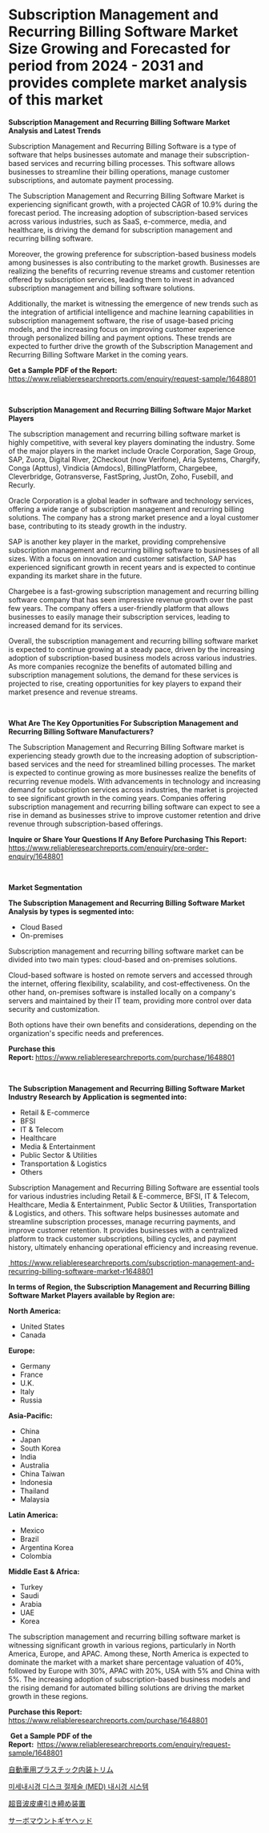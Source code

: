 <p><h1>Subscription Management and Recurring Billing Software Market Size Growing and Forecasted for period from 2024 - 2031 and provides complete market analysis of this market</h1></p><p><strong>Subscription Management and Recurring Billing Software Market Analysis and Latest Trends</strong></p>
<p><p>Subscription Management and Recurring Billing Software is a type of software that helps businesses automate and manage their subscription-based services and recurring billing processes. This software allows businesses to streamline their billing operations, manage customer subscriptions, and automate payment processing.</p><p>The Subscription Management and Recurring Billing Software Market is experiencing significant growth, with a projected CAGR of 10.9% during the forecast period. The increasing adoption of subscription-based services across various industries, such as SaaS, e-commerce, media, and healthcare, is driving the demand for subscription management and recurring billing software. </p><p>Moreover, the growing preference for subscription-based business models among businesses is also contributing to the market growth. Businesses are realizing the benefits of recurring revenue streams and customer retention offered by subscription services, leading them to invest in advanced subscription management and billing software solutions.</p><p>Additionally, the market is witnessing the emergence of new trends such as the integration of artificial intelligence and machine learning capabilities in subscription management software, the rise of usage-based pricing models, and the increasing focus on improving customer experience through personalized billing and payment options. These trends are expected to further drive the growth of the Subscription Management and Recurring Billing Software Market in the coming years.</p></p>
<p><strong>Get a Sample PDF of the Report:&nbsp;</strong> <a href="https://www.reliableresearchreports.com/enquiry/request-sample/1648801">https://www.reliableresearchreports.com/enquiry/request-sample/1648801</a></p>
<p>&nbsp;</p>
<p><strong>Subscription Management and Recurring Billing Software Major Market Players</strong></p>
<p><p>The subscription management and recurring billing software market is highly competitive, with several key players dominating the industry. Some of the major players in the market include Oracle Corporation, Sage Group, SAP, Zuora, Digital River, 2Checkout (now Verifone), Aria Systems, Chargify, Conga (Apttus), Vindicia (Amdocs), BillingPlatform, Chargebee, Cleverbridge, Gotransverse, FastSpring, JustOn, Zoho, Fusebill, and Recurly.</p><p>Oracle Corporation is a global leader in software and technology services, offering a wide range of subscription management and recurring billing solutions. The company has a strong market presence and a loyal customer base, contributing to its steady growth in the industry.</p><p>SAP is another key player in the market, providing comprehensive subscription management and recurring billing software to businesses of all sizes. With a focus on innovation and customer satisfaction, SAP has experienced significant growth in recent years and is expected to continue expanding its market share in the future.</p><p>Chargebee is a fast-growing subscription management and recurring billing software company that has seen impressive revenue growth over the past few years. The company offers a user-friendly platform that allows businesses to easily manage their subscription services, leading to increased demand for its services.</p><p>Overall, the subscription management and recurring billing software market is expected to continue growing at a steady pace, driven by the increasing adoption of subscription-based business models across various industries. As more companies recognize the benefits of automated billing and subscription management solutions, the demand for these services is projected to rise, creating opportunities for key players to expand their market presence and revenue streams.</p></p>
<p>&nbsp;</p>
<p><strong>What Are The Key Opportunities For Subscription Management and Recurring Billing Software Manufacturers?</strong></p>
<p><p>The Subscription Management and Recurring Billing Software market is experiencing steady growth due to the increasing adoption of subscription-based services and the need for streamlined billing processes. The market is expected to continue growing as more businesses realize the benefits of recurring revenue models. With advancements in technology and increasing demand for subscription services across industries, the market is projected to see significant growth in the coming years. Companies offering subscription management and recurring billing software can expect to see a rise in demand as businesses strive to improve customer retention and drive revenue through subscription-based offerings.</p></p>
<p><strong>Inquire or Share Your Questions If Any Before Purchasing This Report:</strong> <a href="https://www.reliableresearchreports.com/enquiry/pre-order-enquiry/1648801">https://www.reliableresearchreports.com/enquiry/pre-order-enquiry/1648801</a></p>
<p>&nbsp;</p>
<p><strong>Market Segmentation</strong></p>
<p><strong>The Subscription Management and Recurring Billing Software Market Analysis by types is segmented into:</strong></p>
<p><ul><li>Cloud Based</li><li>On-premises</li></ul></p>
<p><p>Subscription management and recurring billing software market can be divided into two main types: cloud-based and on-premises solutions. </p><p>Cloud-based software is hosted on remote servers and accessed through the internet, offering flexibility, scalability, and cost-effectiveness. On the other hand, on-premises software is installed locally on a company's servers and maintained by their IT team, providing more control over data security and customization.</p><p>Both options have their own benefits and considerations, depending on the organization's specific needs and preferences.</p></p>
<p><strong>Purchase this Report:&nbsp;</strong><a href="https://www.reliableresearchreports.com/purchase/1648801">https://www.reliableresearchreports.com/purchase/1648801</a></p>
<p>&nbsp;</p>
<p><strong>The Subscription Management and Recurring Billing Software Market Industry Research by Application is segmented into:</strong></p>
<p><ul><li>Retail & E-commerce</li><li>BFSI</li><li>IT & Telecom</li><li>Healthcare</li><li>Media & Entertainment</li><li>Public Sector & Utilities</li><li>Transportation & Logistics</li><li>Others</li></ul></p>
<p><p>Subscription Management and Recurring Billing Software are essential tools for various industries including Retail & E-commerce, BFSI, IT & Telecom, Healthcare, Media & Entertainment, Public Sector & Utilities, Transportation & Logistics, and others. This software helps businesses automate and streamline subscription processes, manage recurring payments, and improve customer retention. It provides businesses with a centralized platform to track customer subscriptions, billing cycles, and payment history, ultimately enhancing operational efficiency and increasing revenue.</p></p>
<p><a href="https://www.reliableresearchreports.com/subscription-management-and-recurring-billing-software-market-r1648801">&nbsp;https://www.reliableresearchreports.com/subscription-management-and-recurring-billing-software-market-r1648801</a></p>
<p><strong>In terms of Region, the Subscription Management and Recurring Billing Software Market Players available by Region are:</strong></p>
<p>
    <p> <strong> North America: </strong>
        <ul>
            <li>United States</li>
            <li>Canada</li>
        </ul>
        </p> 
    <p> <strong> Europe: </strong>
        <ul>
            <li>Germany</li>
            <li>France</li>
            <li>U.K.</li>
            <li>Italy</li>
            <li>Russia</li>
        </ul>
        </p> 
    <p> <strong> Asia-Pacific: </strong>
        <ul>
            <li>China</li>
            <li>Japan</li>
            <li>South Korea</li>
            <li>India</li>
            <li>Australia</li>
            <li>China Taiwan</li>
            <li>Indonesia</li>
            <li>Thailand</li>
            <li>Malaysia</li>
        </ul>
        </p> 
    <p> <strong> Latin America: </strong>
        <ul>
            <li>Mexico</li>
            <li>Brazil</li>
            <li>Argentina Korea</li>
            <li>Colombia</li>
        </ul>
        </p> 
    <p> <strong> Middle East & Africa: </strong>
        <ul>
            <li>Turkey</li>
            <li>Saudi</li>
            <li>Arabia</li>
            <li>UAE</li>
            <li>Korea</li>
        </ul>
    </p>
    </p>
<p><p>The subscription management and recurring billing software market is witnessing significant growth in various regions, particularly in North America, Europe, and APAC. Among these, North America is expected to dominate the market with a market share percentage valuation of 40%, followed by Europe with 30%, APAC with 20%, USA with 5% and China with 5%. The increasing adoption of subscription-based business models and the rising demand for automated billing solutions are driving the market growth in these regions.</p></p>
<p><strong>Purchase this Report: </strong><a href="https://www.reliableresearchreports.com/purchase/1648801">https://www.reliableresearchreports.com/purchase/1648801</a></p>
<p>&nbsp;<strong>Get a Sample PDF of the Report:&nbsp;&nbsp;</strong><a href="https://www.reliableresearchreports.com/enquiry/request-sample/1648801">https://www.reliableresearchreports.com/enquiry/request-sample/1648801</a></p>
<p><strong></strong></p>
<p><p><a href="https://medium.com/@elishelacruz56456/%E8%87%AA%E5%8B%95%E8%BB%8A%E3%83%97%E3%83%A9%E3%82%B9%E3%83%81%E3%83%83%E3%82%AF%E5%86%85%E8%A3%85%E3%83%88%E3%83%AA%E3%83%A0%E3%81%AE%E5%B8%82%E5%A0%B4-%E5%B8%82%E5%A0%B4%E3%82%B7%E3%82%A7%E3%82%A2-%E5%B8%82%E5%A0%B4%E5%8B%95%E5%90%91-%E3%81%8A%E3%82%88%E3%81%B3%E5%B0%86%E6%9D%A5%E3%81%AE%E6%88%90%E9%95%B7%E3%82%92%E6%8E%A2%E3%82%8B-e66e2e1836fc">自動車用プラスチック内装トリム</a></p><p><a href="https://medium.com/@sophieinleeds/%EB%AF%B8%EC%84%B8%EC%A2%85%EC%96%91%EC%B2%B4%EC%A0%88%EA%B0%9C%EC%88%A0-med-%EB%82%B4%EC%8B%9C%EA%B2%BD-%EC%8B%9C%EC%8A%A4%ED%85%9C-%EC%8B%9C%EC%9E%A5-%EB%B3%B4%EA%B3%A0%EC%84%9C%EB%8A%94-%EC%9D%B4-%EC%8B%9C%EC%9E%A5%EC%9D%98-%EC%B5%9C%EC%8B%A0-%EB%8F%99%ED%96%A5%EA%B3%BC-%EC%84%B1%EC%9E%A5-%EA%B8%B0%ED%9A%8C%EB%A5%BC-%EB%93%9C%EB%9F%AC%EB%83%85%EB%8B%88%EB%8B%A4-d3162d75f24b">미세내시경 디스크 절제술 (MED) 내시경 시스템</a></p><p><a href="https://medium.com/@s.guest01/%E8%B6%85%E9%9F%B3%E6%B3%A2%E3%82%B9%E3%82%AD%E3%83%B3%E3%82%BF%E3%82%A4%E3%83%88%E3%83%8B%E3%83%B3%E3%82%B0%E3%83%87%E3%83%90%E3%82%A4%E3%82%B9%E5%B8%82%E5%A0%B4%E3%81%AE%E5%B1%95%E6%9C%9B-%E6%A5%AD%E7%95%8C%E6%A6%82%E8%A6%81%E3%81%A8%E4%BA%88%E6%B8%AC-2024%E5%B9%B4%E3%81%8B%E3%82%892031%E5%B9%B4-08c5c89c1da8">超音波皮膚引き締め装置</a></p><p><a href="https://github.com/TysonKub/Market-Research-Report-List-1/blob/main/6709834108899.md">サーボマウントギヤヘッド</a></p></p>